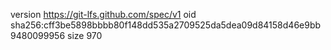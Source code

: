 version https://git-lfs.github.com/spec/v1
oid sha256:cff3be5898bbbb80f148dd535a2709525da5dea09d84158d46e9bb9480099956
size 970
